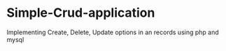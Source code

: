 # Simple-Crud-application
Implementing Create, Delete, Update options in an records using php and mysql
